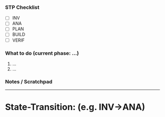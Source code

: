 <!--
Claude Code Task Instruction – TEMPLATE

Rename/Copy to `claude-code-instruction-<task-id>.md` **in your working tree**
and fill the blanks for each turn.  The file is git-ignored by default so it
won’t enter commits; it merely helps you keep the STP checklist in sync.
-->

### STP Checklist
- [ ] INV
- [ ] ANA
- [ ] PLAN
- [ ] BUILD
- [ ] VERIF

### What to do (current phase: …)
1. …
2. …

### Notes / Scratchpad
<optional>

---
# State-Transition: (e.g. INV→ANA)
